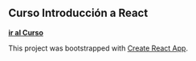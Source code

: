 
## **Curso Introducción a React** 

 **[ir al Curso](https://platzi.com/cursos/react/)**


This project was bootstrapped with [Create React App](https://github.com/facebook/create-react-app).


